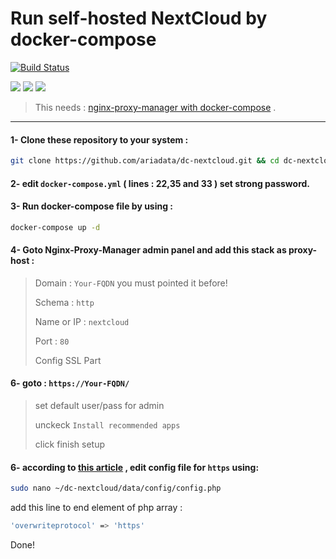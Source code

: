 # Run self-hosted NextCloud by docker-compose
[![Build Status](https://files.ariadata.co/file/ariadata_logo.png)](https://ariadata.co)

![](https://img.shields.io/github/stars/ariadata/dc-nextcloud.svg)
![](https://img.shields.io/github/watchers/ariadata/dc-nextcloud.svg)
![](https://img.shields.io/github/forks/ariadata/dc-nextcloud.svg)

> This needs : [nginx-proxy-manager with docker-compose](https://github.com/ariadata/dc-nginxproxymanager) .

---
#### 1- Clone these repository to your system :
```sh
git clone https://github.com/ariadata/dc-nextcloud.git && cd dc-nextcloud && rm -rf .git
```
#### 2- edit `docker-compose.yml` ( lines : 22,35 and 33 ) set strong password.

#### 3- Run docker-compose file by using :
```sh
docker-compose up -d
```
#### 4- Goto Nginx-Proxy-Manager admin panel and add this stack as proxy-host :
> Domain : `Your-FQDN` you must pointed it before!
> 
> Schema : `http`
> 
> Name or IP : `nextcloud`
> 
> Port : `80`
>
> Config SSL Part

#### 6- goto : `https://Your-FQDN/`
> set default user/pass for admin
>
> unckeck `Install recommended apps`
>
> click finish setup

#### 6- according to [this article](https://www.the-digital-life.com/nextcloud-nginx-proxy-manager-in-10-minutes/) , edit config file for `https` using:
```sh
sudo nano ~/dc-nextcloud/data/config/config.php
```
add this line to end element of php array :
```sh
'overwriteprotocol' => 'https'
```

Done!


